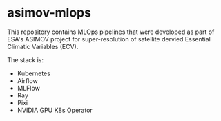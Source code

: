 # asimov-mlops

This repository contains MLOps pipelines that were developed as part of ESA's ASIMOV project for super-resolution of satellite dervied Essential Climatic Variables (ECV).

The stack is: 
- Kubernetes
- Airflow
- MLFlow
- Ray
- Pixi 
- NVIDIA GPU K8s Operator
